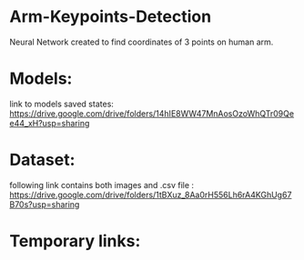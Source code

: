 # Arm-Keypoints-Detection
Neural Network created to find coordinates of 3 points on human arm.
# Models:
link to models saved states:<br>
https://drive.google.com/drive/folders/14hIE8WW47MnAosOzoWhQTr09Qee44_xH?usp=sharing
# Dataset:
following link contains both images and .csv file :<br>
https://drive.google.com/drive/folders/1tBXuz_8Aa0rH556Lh6rA4KGhUg67B70s?usp=sharing
# Temporary links:
